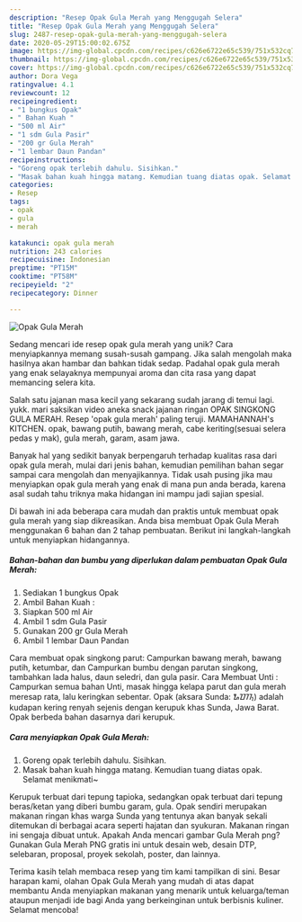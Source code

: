 ```yaml
---
description: "Resep Opak Gula Merah yang Menggugah Selera"
title: "Resep Opak Gula Merah yang Menggugah Selera"
slug: 2487-resep-opak-gula-merah-yang-menggugah-selera
date: 2020-05-29T15:00:02.675Z
image: https://img-global.cpcdn.com/recipes/c626e6722e65c539/751x532cq70/opak-gula-merah-foto-resep-utama.jpg
thumbnail: https://img-global.cpcdn.com/recipes/c626e6722e65c539/751x532cq70/opak-gula-merah-foto-resep-utama.jpg
cover: https://img-global.cpcdn.com/recipes/c626e6722e65c539/751x532cq70/opak-gula-merah-foto-resep-utama.jpg
author: Dora Vega
ratingvalue: 4.1
reviewcount: 12
recipeingredient:
- "1 bungkus Opak"
- " Bahan Kuah "
- "500 ml Air"
- "1 sdm Gula Pasir"
- "200 gr Gula Merah"
- "1 lembar Daun Pandan"
recipeinstructions:
- "Goreng opak terlebih dahulu. Sisihkan."
- "Masak bahan kuah hingga matang. Kemudian tuang diatas opak. Selamat menikmati~"
categories:
- Resep
tags:
- opak
- gula
- merah

katakunci: opak gula merah 
nutrition: 243 calories
recipecuisine: Indonesian
preptime: "PT15M"
cooktime: "PT58M"
recipeyield: "2"
recipecategory: Dinner

---
```



![Opak Gula Merah](https://img-global.cpcdn.com/recipes/c626e6722e65c539/751x532cq70/opak-gula-merah-foto-resep-utama.jpg)

Sedang mencari ide resep opak gula merah yang unik? Cara menyiapkannya memang susah-susah gampang. Jika salah mengolah maka hasilnya akan hambar dan bahkan tidak sedap. Padahal opak gula merah yang enak selayaknya mempunyai aroma dan cita rasa yang dapat memancing selera kita.

Salah satu jajanan masa kecil yang sekarang sudah jarang di temui lagi. yukk. mari saksikan video aneka snack jajanan ringan OPAK SINGKONG GULA MERAH. Resep &#39;opak gula merah&#39; paling teruji. MAMAHANNAH&#39;s KITCHEN. opak, bawang putih, bawang merah, cabe keriting(sesuai selera pedas y mak), gula merah, garam, asam jawa.

Banyak hal yang sedikit banyak berpengaruh terhadap kualitas rasa dari opak gula merah, mulai dari jenis bahan, kemudian pemilihan bahan segar sampai cara mengolah dan menyajikannya. Tidak usah pusing jika mau menyiapkan opak gula merah yang enak di mana pun anda berada, karena asal sudah tahu triknya maka hidangan ini mampu jadi sajian spesial.


Di bawah ini ada beberapa cara mudah dan praktis untuk membuat opak gula merah yang siap dikreasikan. Anda bisa membuat Opak Gula Merah menggunakan 6 bahan dan 2 tahap pembuatan. Berikut ini langkah-langkah untuk menyiapkan hidangannya.

<!--inarticleads1-->

##### Bahan-bahan dan bumbu yang diperlukan dalam pembuatan Opak Gula Merah:

1. Sediakan 1 bungkus Opak
1. Ambil  Bahan Kuah :
1. Siapkan 500 ml Air
1. Ambil 1 sdm Gula Pasir
1. Gunakan 200 gr Gula Merah
1. Ambil 1 lembar Daun Pandan


Cara membuat opak singkong parut: Campurkan bawang merah, bawang putih, ketumbar, dan Campurkan bumbu dengan parutan singkong, tambahkan lada halus, daun seledri, dan gula pasir. Cara Membuat Unti : Campurkan semua bahan Unti, masak hingga kelapa parut dan gula merah meresap rata, lalu keringkan sebentar. Opak (aksara Sunda: ᮇᮕᮊ᮪) adalah kudapan kering renyah sejenis dengan kerupuk khas Sunda, Jawa Barat. Opak berbeda bahan dasarnya dari kerupuk. 

<!--inarticleads2-->

##### Cara menyiapkan Opak Gula Merah:

1. Goreng opak terlebih dahulu. Sisihkan.
1. Masak bahan kuah hingga matang. Kemudian tuang diatas opak. Selamat menikmati~


Kerupuk terbuat dari tepung tapioka, sedangkan opak terbuat dari tepung beras/ketan yang diberi bumbu garam, gula. Opak sendiri merupakan makanan ringan khas warga Sunda yang tentunya akan banyak sekali ditemukan di berbagai acara seperti hajatan dan syukuran. Makanan ringan ini sengaja dibuat untuk. Apakah Anda mencari gambar Gula Merah png? Gunakan Gula Merah PNG gratis ini untuk desain web, desain DTP, selebaran, proposal, proyek sekolah, poster, dan lainnya. 

Terima kasih telah membaca resep yang tim kami tampilkan di sini. Besar harapan kami, olahan Opak Gula Merah yang mudah di atas dapat membantu Anda menyiapkan makanan yang menarik untuk keluarga/teman ataupun menjadi ide bagi Anda yang berkeinginan untuk berbisnis kuliner. Selamat mencoba!
